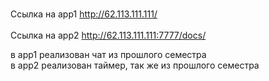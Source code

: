 <br>Cсылка на app1 http://62.113.111.111/ </br>
<br>Cсылка на app2 http://62.113.111.111:7777/docs/ </br>

в app1 реализован чат из прошлого семестра <br>
в app2 реализован таймер, так же из прошлого семестра
